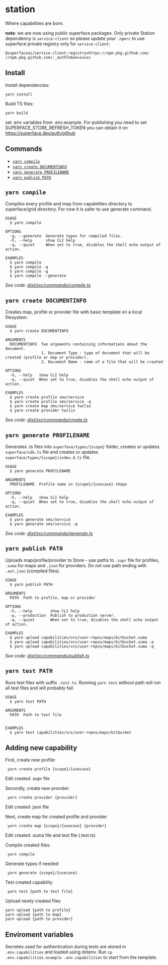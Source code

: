 # station
Where capabilities are born.

**note**: we are now using public superface packages. Only private Station dependency is `service-client` so please update your `.npmrc` to use superface private registry only for `service-client`:

```
@superfaceai/service-client:registry=https://npm.pkg.github.com/
//npm.pkg.github.com/:_authToken=xxxxx
```

## Install

Install dependencies: 
```
yarn install
```

Build TS files:
```
yarn build
```
set .env variables from .env.example. For publishing you need to set SUPERFACE_STORE_REFRESH_TOKEN you can obtain it on https://superface.dev/auth/github

## Commands
  <!-- commands -->
* [`yarn compile`](#station-compile)
* [`yarn create DOCUMENTINFO`](#station-create-documentinfo)
* [`yarn generate PROFILENAME`](#station-generate-profilename)
* [`yarn publish PATH`](#station-publish-path)

## `yarn compile`

Compiles every profile and map from capabilities directory to superface/grid directory. For now it is safer to use generate command.

```
USAGE
  $ yarn compile

OPTIONS
  -g, --generate  Generate types for compiled files.
  -h, --help      show CLI help
  -q, --quiet     When set to true, disables the shell echo output of action.

EXAMPLES
  $ yarn compile
  $ yarn compile -q
  $ yarn compile -g
  $ yarn compile --generate
```

_See code: [dist/src/commands/compile.ts](src)_

## `yarn create DOCUMENTINFO`

Creates map, profile or provider file with basic template on a local filesystem.

```
USAGE
  $ yarn create DOCUMENTINFO

ARGUMENTS
  DOCUMENTINFO  Two arguments containing informations about the document.
                1. Document Type - type of document that will be created (profile or map or provider).
                2. Document Name - name of a file that will be created

OPTIONS
  -h, --help   show CLI help
  -q, --quiet  When set to true, disables the shell echo output of action.

EXAMPLES
  $ yarn create profile sms/service
  $ yarn create profile sms/service -q
  $ yarn create map sms/service twilio
  $ yarn create provider twilio
```

_See code: [dist/src/commands/create.ts](src)_

## `yarn generate PROFILENAME`

Generates .ts files into `superface/types/{scope}` folder, creates or updates `superface/sdk.ts` file and creates or updates `superface/types/{scope}/index.d.ts` file.

```
USAGE
  $ yarn generate PROFILENAME

ARGUMENTS
  PROFILENAME  Profile name in {scope}/{usecase} shape

OPTIONS
  -h, --help   show CLI help
  -q, --quiet  When set to true, disables the shell echo output of action.

EXAMPLES
  $ yarn generate sms/service
  $ yarn generate sms/service -q
```

_See code: [dist/src/commands/generate.ts](src)_

## `yarn publish PATH`

Uploads map/profile/provider to Store - use paths to `.supr` file for profiles, `.suma` for maps and `.json` for providers. Do not use path ending with `.ast.json` (compiled files).

```
USAGE
  $ yarn publish PATH

ARGUMENTS
  PATH  Path to profile, map or provider

OPTIONS
  -h, --help        show CLI help
  -p, --production  Publish to production server.
  -q, --quiet       When set to true, disables the shell echo output of action.

EXAMPLES
  $ yarn upload capabilities/vcs/user-repos/maps/bitbucket.suma
  $ yarn upload capabilities/vcs/user-repos/maps/bitbucket.suma -p
  $ yarn upload capabilities/vcs/user-repos/maps/bitbucket.suma -q
```

_See code: [dist/src/commands/publish.ts](src)_
<!-- commandsstop -->

## `yarn test PATH`

Runs test files with suffix `.test.ts`. Running `yarn test` without path will run all test files and will probably fail.

```
USAGE
  $ yarn test PATH

ARGUMENTS
  PATH  Path to test file


EXAMPLES
  $ yarn test capabilities/vcs/user-repos/maps/bitbucket
```

## Adding new capability

First, create new profile:

```
 yarn create profile {scope}/{usecase}
```
Edit created .supr file

Secondly, create new provider:

```
 yarn create provider {provider}
```

Edit created .json file

Next, create map for created profile and provider

```
 yarn create map {scope}/{usecase} {provider}
```

Edit created .suma file and test file (.test.ts)

Compile created files:

```
 yarn compile
```

Generate types if needed:

```
 yarn generate {scope}/{usecase}
```

Test created capability

```
 yarn test {path to test file}
```

Upload newly created files
```
yarn upload {path to profile}
yarn upload {path to map}
yarn upload {path to provider}
```

## Enviroment variables

Secretes used for authentication during tests are stored in `.env.capabilities` and loaded using dotenv. Run `cp .env.capabilities.example .env.capabilities` to start from the template.
